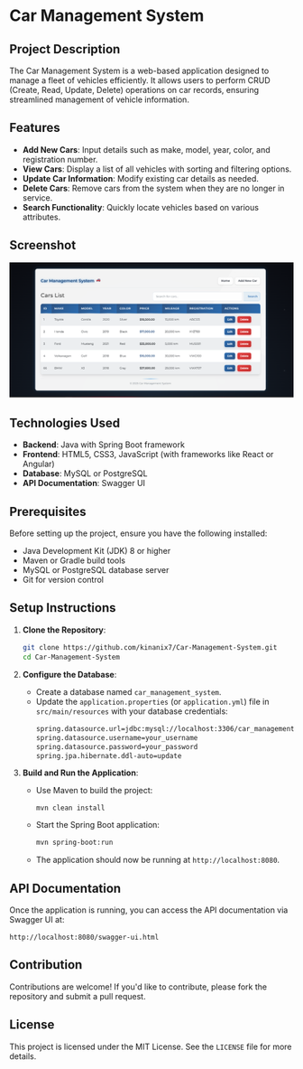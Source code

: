 # Car Management System

## Project Description

The Car Management System is a web-based application designed to manage a fleet of vehicles efficiently. It allows users to perform CRUD (Create, Read, Update, Delete) operations on car records, ensuring streamlined management of vehicle information.

## Features

- **Add New Cars**: Input details such as make, model, year, color, and registration number.
- **View Cars**: Display a list of all vehicles with sorting and filtering options.
- **Update Car Information**: Modify existing car details as needed.
- **Delete Cars**: Remove cars from the system when they are no longer in service.
- **Search Functionality**: Quickly locate vehicles based on various attributes.

## Screenshot

![Car Management System UI](/dashboard.png)

## Technologies Used

- **Backend**: Java with Spring Boot framework
- **Frontend**: HTML5, CSS3, JavaScript (with frameworks like React or Angular)
- **Database**: MySQL or PostgreSQL
- **API Documentation**: Swagger UI

## Prerequisites

Before setting up the project, ensure you have the following installed:

- Java Development Kit (JDK) 8 or higher
- Maven or Gradle build tools
- MySQL or PostgreSQL database server
- Git for version control

## Setup Instructions

1. **Clone the Repository**:
   ```bash
   git clone https://github.com/kinanix7/Car-Management-System.git
   cd Car-Management-System
   ```

2. **Configure the Database**:
   - Create a database named `car_management_system`.
   - Update the `application.properties` (or `application.yml`) file in `src/main/resources` with your database credentials:
     ```properties
     spring.datasource.url=jdbc:mysql://localhost:3306/car_management_system
     spring.datasource.username=your_username
     spring.datasource.password=your_password
     spring.jpa.hibernate.ddl-auto=update
     ```

3. **Build and Run the Application**:
   - Use Maven to build the project:
     ```bash
     mvn clean install
     ```
   - Start the Spring Boot application:
     ```bash
     mvn spring-boot:run
     ```
   - The application should now be running at `http://localhost:8080`.

## API Documentation

Once the application is running, you can access the API documentation via Swagger UI at:
```
http://localhost:8080/swagger-ui.html
```

## Contribution

Contributions are welcome! If you'd like to contribute, please fork the repository and submit a pull request.

## License

This project is licensed under the MIT License. See the `LICENSE` file for more details.

